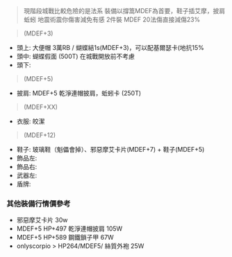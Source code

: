 
> 現階段城戰比較危險的是法系
> 裝備以撐篙MDEF為首要，鞋子插艾摩，披肩蚯蚓 地震術震你傷害減免有感
> 2件裝 MDEF 20法傷直接減傷23%

> (MDEF+3)
- 頭上: 大便帽 3萬RB / 蝴蝶結1s(MDEF+3)，可以配基爾瑟卡(地抗15%
- 頭中: 蝴蝶假面 (500T) 在城戰開放前不考慮
- 頭下:
> (MDEF+5)
- 披肩: MDEF+5 乾淨連帽披肩，蚯蚓卡 (250T)
> (MDEF+XX)
- 衣服: 皎潔
> (MDEF+12)
- 鞋子: 玻璃鞋（魁儡會掉）、邪惡摩艾卡片(MDEF+7) + 鞋子(MDEF+5)
- 飾品左:
- 飾品右:
- 武器左:
- 盾牌:
  



### 其他裝備行情價參考
- 邪惡摩艾卡片 30w
- MDEF+5 HP+497 乾淨連帽披肩 105W
- MDEF+5 HP+589 鋼鐵鎖子甲 67W
- onlyscorpio > HP264/MDEF5/  絲質外袍   25W 
